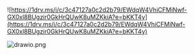 ![https://1drv.ms/i/c/3c47127a0c2d2b79/EWdqW4VhiCFMiNwf-GX0xl8BUgzir0GkHrQUwK8uMZKkiA?e=bKKT4y](https://1drv.ms/i/c/3c47127a0c2d2b79/EWdqW4VhiCFMiNwf-GX0xl8BUgzir0GkHrQUwK8uMZKkiA?e=bKKT4y)

![drawio.png](drao.wipng)